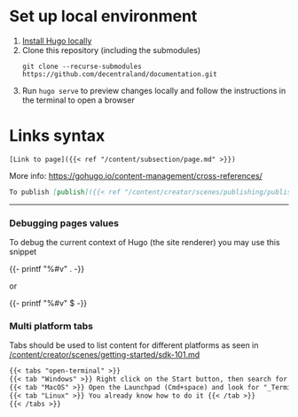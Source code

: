 # Set up local environment

1. [Install Hugo locally](https://gohugo.io/getting-started/installing/)
2. Clone this repository (including the submodules)
   ```
   git clone --recurse-submodules https://github.com/decentraland/documentation.git
   ```
3. Run `hugo serve` to preview changes locally and follow the instructions in the terminal to open a browser

# Links syntax

`[Link to page]({{< ref "/content/subsection/page.md" >}})` 

More info: https://gohugo.io/content-management/cross-references/

```markdown
To publish [publish]({{< ref "/content/creator/scenes/publishing/publishing.md" >}}) your scene bla bla bla
```

---

### Debugging pages values

To debug the current context of Hugo (the site renderer) you may use this snippet

  {{- printf "%#v" . -}}

  or

  {{- printf "%#v" $ -}}


### Multi platform tabs

Tabs should be used to list content for different platforms as seen in [/content/creator/scenes/getting-started/sdk-101.md](/content/creator/scenes/getting-started/sdk-101.md)

```markdown
{{< tabs "open-terminal" >}}
{{< tab "Windows" >}} Right click on the Start button, then search for "_cmd_" and select the "Command Prompt". {{< /tab >}}
{{< tab "MacOS" >}} Open the Launchpad (Cmd+space) and look for "_Terminal_" {{< /tab >}}
{{< tab "Linux" >}} You already know how to do it {{< /tab >}}
{{< /tabs >}}
```
